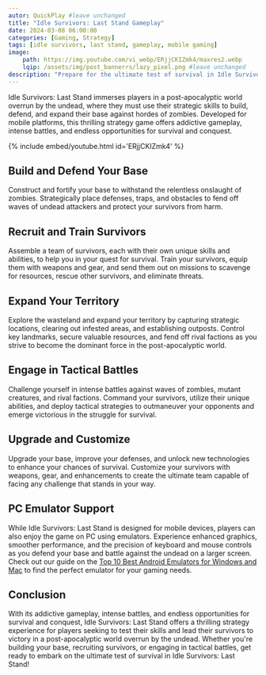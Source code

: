 ```yaml
---
autor: QuickPlay #leave unchanged
title: "Idle Survivors: Last Stand Gameplay"
date: 2024-03-08 06:00:00
categories: [Gaming, Strategy]
tags: [idle survivors, last stand, gameplay, mobile gaming]
image: 
    path: https://img.youtube.com/vi_webp/ERjjCKIZmk4/maxres2.webp 
    lqip: /assets/img/post_bannerrs/lazy_pixel.png #leave unchanged
description: "Prepare for the ultimate test of survival in Idle Survivors: Last Stand, a thrilling strategy game that challenges players to build, defend, and expand their base in a post-apocalyptic world. Discover its addictive gameplay, intense battles, and how to lead your survivors to victory against the hordes of the undead."
---
```


Idle Survivors: Last Stand immerses players in a post-apocalyptic world overrun by the undead, where they must use their strategic skills to build, defend, and expand their base against hordes of zombies. Developed for mobile platforms, this thrilling strategy game offers addictive gameplay, intense battles, and endless opportunities for survival and conquest.

{% include embed/youtube.html id='ERjjCKIZmk4' %}

## Build and Defend Your Base
Construct and fortify your base to withstand the relentless onslaught of zombies. Strategically place defenses, traps, and obstacles to fend off waves of undead attackers and protect your survivors from harm.

## Recruit and Train Survivors
Assemble a team of survivors, each with their own unique skills and abilities, to help you in your quest for survival. Train your survivors, equip them with weapons and gear, and send them out on missions to scavenge for resources, rescue other survivors, and eliminate threats.

## Expand Your Territory
Explore the wasteland and expand your territory by capturing strategic locations, clearing out infested areas, and establishing outposts. Control key landmarks, secure valuable resources, and fend off rival factions as you strive to become the dominant force in the post-apocalyptic world.

## Engage in Tactical Battles
Challenge yourself in intense battles against waves of zombies, mutant creatures, and rival factions. Command your survivors, utilize their unique abilities, and deploy tactical strategies to outmaneuver your opponents and emerge victorious in the struggle for survival.

## Upgrade and Customize
Upgrade your base, improve your defenses, and unlock new technologies to enhance your chances of survival. Customize your survivors with weapons, gear, and enhancements to create the ultimate team capable of facing any challenge that stands in your way.

## PC Emulator Support
While Idle Survivors: Last Stand is designed for mobile devices, players can also enjoy the game on PC using emulators. Experience enhanced graphics, smoother performance, and the precision of keyboard and mouse controls as you defend your base and battle against the undead on a larger screen. Check out our guide on the [Top 10 Best Android Emulators for Windows and Mac](https://quickplaymobile.github.io/posts/Top-10-Best-Android-Emulators-for-Windows-and-Mac/) to find the perfect emulator for your gaming needs.

## Conclusion
With its addictive gameplay, intense battles, and endless opportunities for survival and conquest, Idle Survivors: Last Stand offers a thrilling strategy experience for players seeking to test their skills and lead their survivors to victory in a post-apocalyptic world overrun by the undead. Whether you're building your base, recruiting survivors, or engaging in tactical battles, get ready to embark on the ultimate test of survival in Idle Survivors: Last Stand!

